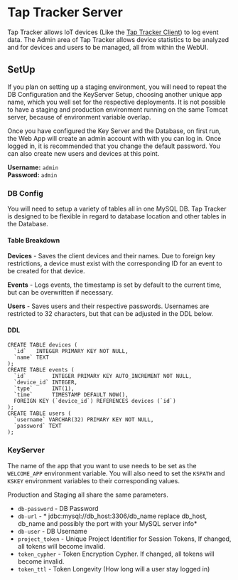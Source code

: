 Tap Tracker Server
==================

Tap Tracker allows IoT devices (Like the [Tap Tracker Client](https://bitbucket.org/sdsu-its/tap-tracker-arduino))
to log event data. The Admin area of Tap Tracker allows device statistics to be analyzed and for devices and users
to be managed, all from within the WebUI.

## SetUp
If you plan on setting up a staging environment, you will need to repeat the DB Configuration
and the KeyServer Setup, choosing another unique app name, which you well set for the respective
deployments. It is not possible to have a staging and production environment running on the same
Tomcat server, because of environment variable overlap.

Once you have configured the Key Server and the Database, on first run, the Web App will create an
admin account with with you can log in. Once logged in, it is recommended that you change the default
password. You can also create new users and devices at this point.

**Username:** `admin` <br>
**Password:** `admin`

### DB Config
You will need to setup a variety of tables all in one MySQL DB. Tap Tracker is designed
to be flexible in regard to database location and other tables in the Database.

#### Table Breakdown
**Devices** - Saves the client devices and their names. Due to foreign key restrictions,
a device must exist with the corresponding ID for an event to be created for that device.

**Events** - Logs events, the timestamp is set by default to the current time, but can
be overwritten if necessary.

**Users** - Saves users and their respective passwords. Usernames are restricted to 32
characters, but that can be adjusted in the DDL below.

#### DDL
```
CREATE TABLE devices (
  `id`   INTEGER PRIMARY KEY NOT NULL,
  `name` TEXT
);
CREATE TABLE events (
  `id`        INTEGER PRIMARY KEY AUTO_INCREMENT NOT NULL,
  `device_id` INTEGER,
  `type`      INT(1),
  `time`      TIMESTAMP DEFAULT NOW(),
  FOREIGN KEY (`device_id`) REFERENCES devices (`id`)
);
CREATE TABLE users (
  `username` VARCHAR(32) PRIMARY KEY NOT NULL,
  `password` TEXT
);
```

### KeyServer
The name of the app that you want to use needs to be set as the `WELCOME_APP`
environment variable. You will also need to set the `KSPATH` and `KSKEY`
environment variables to their corresponding values.

Production and Staging all share the same parameters.
- `db-password` - DB Password
- `db-url` - * jdbc:mysql://db_host:3306/db_name replace db_host, db_name and possibly the port with your MySQL server info*
- `db-user` - DB Username
- `project_token` - Unique Project Identifier for Session Tokens, If changed, all tokens will become invalid.
- `token_cypher` - Token Encryption Cypher. If changed, all tokens will become invalid.
- `token_ttl` - Token Longevity (How long will a user stay logged in)
